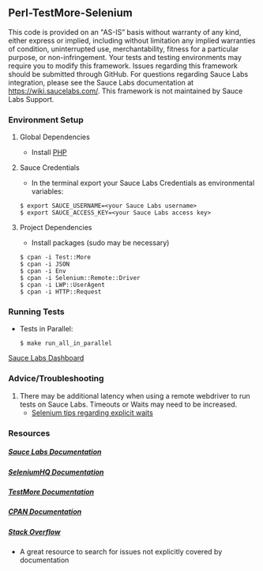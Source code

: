 ## Perl-TestMore-Selenium

This code is provided on an "AS-IS” basis without warranty of any kind, either express or implied, including without limitation any implied warranties of condition, uninterrupted use, merchantability, fitness for a particular purpose, or non-infringement. Your tests and testing environments may require you to modify this framework. Issues regarding this framework should be submitted through GitHub. For questions regarding Sauce Labs integration, please see the Sauce Labs documentation at https://wiki.saucelabs.com/. This framework is not maintained by Sauce Labs Support.

### Environment Setup

1. Global Dependencies
    * Install [PHP](https://www.perl.org/get.html)

2. Sauce Credentials
    * In the terminal export your Sauce Labs Credentials as environmental variables:
    ```
    $ export SAUCE_USERNAME=<your Sauce Labs username>
	$ export SAUCE_ACCESS_KEY=<your Sauce Labs access key>
    ```
3. Project Dependencies
	* Install packages (sudo may be necessary)
	```
	$ cpan -i Test::More
    $ cpan -i JSON
    $ cpan -i Env
    $ cpan -i Selenium::Remote::Driver
    $ cpan -i LWP::UserAgent
    $ cpan -i HTTP::Request
	```

### Running Tests

* Tests in Parallel:
	```
	$ make run_all_in_parallel
	```
[Sauce Labs Dashboard](https://saucelabs.com/beta/dashboard/)

### Advice/Troubleshooting

1. There may be additional latency when using a remote webdriver to run tests on Sauce Labs. Timeouts or Waits may need to be increased.
    * [Selenium tips regarding explicit waits](https://wiki.saucelabs.com/display/DOCS/Best+Practice%3A+Use+Explicit+Waits)

### Resources
##### [Sauce Labs Documentation](https://wiki.saucelabs.com/)

##### [SeleniumHQ Documentation](http://www.seleniumhq.org/docs/)

##### [TestMore Documentation](http://perldoc.perl.org/Test/More.html)

##### [CPAN Documentation](http://search.cpan.org/~andk/CPAN-2.10/lib/CPAN.pm)

##### [Stack Overflow](http://stackoverflow.com/)
* A great resource to search for issues not explicitly covered by documentation
